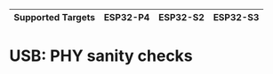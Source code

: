 | Supported Targets | ESP32-P4 | ESP32-S2 | ESP32-S3 |
| ----------------- | -------- | -------- | -------- |

# USB: PHY sanity checks
